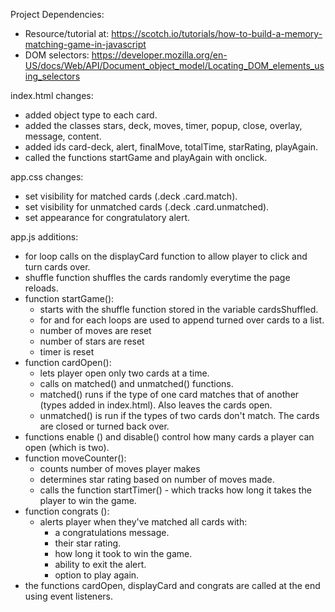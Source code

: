 Project Dependencies:
- Resource/tutorial at: https://scotch.io/tutorials/how-to-build-a-memory-matching-game-in-javascript
- DOM selectors: https://developer.mozilla.org/en-US/docs/Web/API/Document_object_model/Locating_DOM_elements_using_selectors

index.html changes:
- added object type to each card.
- added the classes stars, deck, moves, timer, popup, close, overlay, message, content.
- added ids card-deck, alert, finalMove, totalTime, starRating, playAgain.
- called the functions startGame and playAgain with onclick.

app.css changes:
- set visibility for matched cards (.deck .card.match).
- set visibility for unmatched cards (.deck .card.unmatched).
- set appearance for congratulatory alert.

app.js additions:
- for loop calls on the displayCard function to allow player to click and turn cards over.
- shuffle function shuffles the cards randomly everytime the page reloads.
- function startGame():
    - starts with the shuffle function stored in the variable cardsShuffled.
    - for and for each loops are used to append turned over cards to a list.
    - number of moves are reset
    - number of stars are reset
    - timer is reset
- function cardOpen():
    - lets player open only two cards at a time.
    - calls on matched() and unmatched() functions.
    - matched() runs if the type of one card matches that of another (types added in index.html). Also leaves the cards open.
    - unmatched() is run if the types of two cards don't match. The cards are closed or turned back over.
- functions enable () and disable() control how many cards a player can open (which is two).
- function moveCounter():
    - counts number of moves player makes
    - determines star rating based on number of moves made.
    - calls the function startTimer() - which tracks how long it takes the player to win the game.
- function congrats ():
    - alerts player when they've matched all cards with:
        - a congratulations message.
        - their star rating.
        - how long it took to win the game.
        - ability to exit the alert.
        - option to play again.
- the functions cardOpen, displayCard and congrats are called at the end using event listeners.
